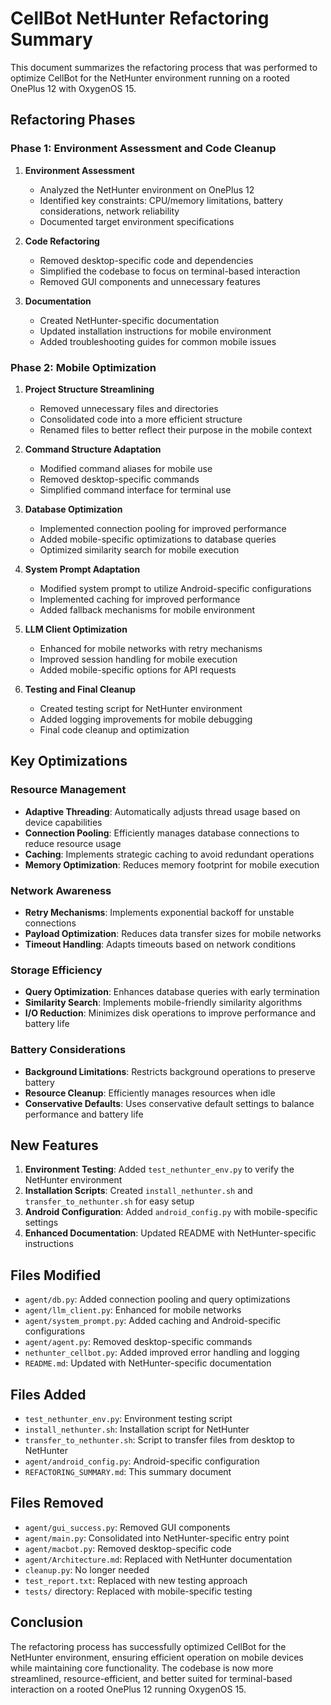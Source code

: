 # CellBot NetHunter Refactoring Summary

This document summarizes the refactoring process that was performed to optimize CellBot for the NetHunter environment running on a rooted OnePlus 12 with OxygenOS 15.

## Refactoring Phases

### Phase 1: Environment Assessment and Code Cleanup

1. **Environment Assessment**
   - Analyzed the NetHunter environment on OnePlus 12
   - Identified key constraints: CPU/memory limitations, battery considerations, network reliability
   - Documented target environment specifications

2. **Code Refactoring**
   - Removed desktop-specific code and dependencies
   - Simplified the codebase to focus on terminal-based interaction
   - Removed GUI components and unnecessary features

3. **Documentation**
   - Created NetHunter-specific documentation
   - Updated installation instructions for mobile environment
   - Added troubleshooting guides for common mobile issues

### Phase 2: Mobile Optimization

1. **Project Structure Streamlining**
   - Removed unnecessary files and directories
   - Consolidated code into a more efficient structure
   - Renamed files to better reflect their purpose in the mobile context

2. **Command Structure Adaptation**
   - Modified command aliases for mobile use
   - Removed desktop-specific commands
   - Simplified command interface for terminal use

3. **Database Optimization**
   - Implemented connection pooling for improved performance
   - Added mobile-specific optimizations to database queries
   - Optimized similarity search for mobile execution

4. **System Prompt Adaptation**
   - Modified system prompt to utilize Android-specific configurations
   - Implemented caching for improved performance
   - Added fallback mechanisms for mobile environment

5. **LLM Client Optimization**
   - Enhanced for mobile networks with retry mechanisms
   - Improved session handling for mobile execution
   - Added mobile-specific options for API requests

6. **Testing and Final Cleanup**
   - Created testing script for NetHunter environment
   - Added logging improvements for mobile debugging
   - Final code cleanup and optimization

## Key Optimizations

### Resource Management

- **Adaptive Threading**: Automatically adjusts thread usage based on device capabilities
- **Connection Pooling**: Efficiently manages database connections to reduce resource usage
- **Caching**: Implements strategic caching to avoid redundant operations
- **Memory Optimization**: Reduces memory footprint for mobile execution

### Network Awareness

- **Retry Mechanisms**: Implements exponential backoff for unstable connections
- **Payload Optimization**: Reduces data transfer sizes for mobile networks
- **Timeout Handling**: Adapts timeouts based on network conditions

### Storage Efficiency

- **Query Optimization**: Enhances database queries with early termination
- **Similarity Search**: Implements mobile-friendly similarity algorithms
- **I/O Reduction**: Minimizes disk operations to improve performance and battery life

### Battery Considerations

- **Background Limitations**: Restricts background operations to preserve battery
- **Resource Cleanup**: Efficiently manages resources when idle
- **Conservative Defaults**: Uses conservative default settings to balance performance and battery life

## New Features

1. **Environment Testing**: Added `test_nethunter_env.py` to verify the NetHunter environment
2. **Installation Scripts**: Created `install_nethunter.sh` and `transfer_to_nethunter.sh` for easy setup
3. **Android Configuration**: Added `android_config.py` with mobile-specific settings
4. **Enhanced Documentation**: Updated README with NetHunter-specific instructions

## Files Modified

- `agent/db.py`: Added connection pooling and query optimizations
- `agent/llm_client.py`: Enhanced for mobile networks
- `agent/system_prompt.py`: Added caching and Android-specific configurations
- `agent/agent.py`: Removed desktop-specific commands
- `nethunter_cellbot.py`: Added improved error handling and logging
- `README.md`: Updated with NetHunter-specific documentation

## Files Added

- `test_nethunter_env.py`: Environment testing script
- `install_nethunter.sh`: Installation script for NetHunter
- `transfer_to_nethunter.sh`: Script to transfer files from desktop to NetHunter
- `agent/android_config.py`: Android-specific configuration
- `REFACTORING_SUMMARY.md`: This summary document

## Files Removed

- `agent/gui_success.py`: Removed GUI components
- `agent/main.py`: Consolidated into NetHunter-specific entry point
- `agent/macbot.py`: Removed desktop-specific code
- `agent/Architecture.md`: Replaced with NetHunter documentation
- `cleanup.py`: No longer needed
- `test_report.txt`: Replaced with new testing approach
- `tests/` directory: Replaced with mobile-specific testing

## Conclusion

The refactoring process has successfully optimized CellBot for the NetHunter environment, ensuring efficient operation on mobile devices while maintaining core functionality. The codebase is now more streamlined, resource-efficient, and better suited for terminal-based interaction on a rooted OnePlus 12 running OxygenOS 15. 